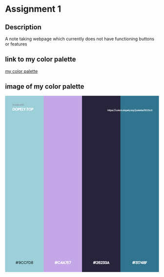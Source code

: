 # Assignment 1

## Description

A note taking webpage which currently does not have functioning buttons or features

## link to my color palette

[my color palette](https://colors.dopely.top/palette-generator/yYnIuIWBWut)

## image of my color palette

![my color palette](images/palette.png)